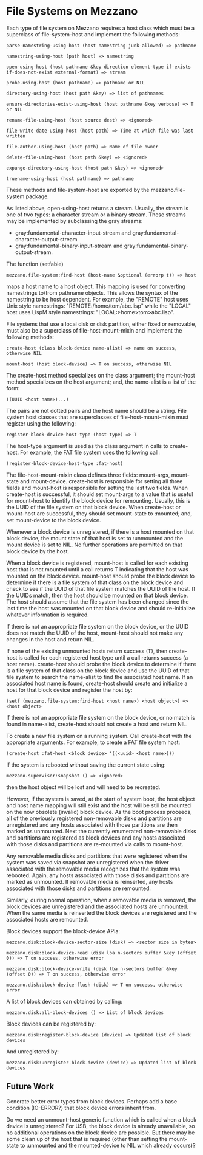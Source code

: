 <!--- -*- eval: (auto-fill-mode 1); eval: (flyspell-mode 1); -*- --->

# File Systems on Mezzano

Each type of file system on Mezzano requires a host class which must
be a superclass of file-system-host and implement the following
methods:

    parse-namestring-using-host (host namestring junk-allowed) => pathname

    namestring-using-host (path host) => namestring

    open-using-host (host pathname &key direction element-type if-exists if-does-not-exist external-format) => stream

    probe-using-host (host pathname) => pathname or NIL

    directory-using-host (host path &key) => list of pathnames

    ensure-directories-exist-using-host (host pathname &key verbose) => T or NIL

    rename-file-using-host (host source dest) => <ignored>

    file-write-date-using-host (host path) => Time at which file was last written

    file-author-using-host (host path) => Name of file owner

    delete-file-using-host (host path &key) => <ignored>

    expunge-directory-using-host (host path &key) => <ignored>

    truename-using-host (host pathname) => pathname

These methods and file-system-host are exported by the
mezzano.file-system package.

As listed above, open-using-host returns a stream. Usually, the
stream is one of two types: a character stream or a binary
stream. These streams may be implemented by subclassing the gray streams:

  * gray:fundamental-character-input-stream and gray:fundamental-character-output-stream
  * gray:fundamental-binary-input-stream and gray:fundamental-binary-output-stream.

The function (setfable)

    mezzano.file-system:find-host (host-name &optional (errorp t)) => host

maps a host name to a host object. This mapping is used for converting
namestrings to/from pathname objects.  This allows the syntax of the
namestring to be host dependent. For example, the "REMOTE" host uses
Unix style namestrings: "REMOTE:/home/tom/abc.lisp" while the "LOCAL"
host uses LispM style namestrings: "LOCAL:>home>tom>abc.lisp".

File systems that use a local disk or disk partition, either fixed or
removable, must also be a superclass of file-host-mount-mixin and
implement the following methods:

    create-host (class block-device name-alist) => name on success, otherwise NIL

    mount-host (host block-device) => T on success, otherwise NIL

The create-host method specializes on the class argument; the
mount-host method specializes on the host argument; and, the
name-alist is a list of the form:

    ((UUID <host name>)...)

The pairs are not dotted pairs and the host name should be a
string. File system host classes that are superclasses of
file-host-mount-mixin must register using the following:

    register-block-device-host-type (host-type) => T

The host-type argument is used as the class argument in calls to
create-host. For example, the FAT file system uses the following call:

    (register-block-device-host-type :fat-host)

The file-host-mount-mixin class defines three fields: mount-args,
mount-state and mount-device. create-host is responsible for setting
all three fields and mount-host is responsible for setting the last
two fields. When create-host is successful, it should set mount-args
to a value that is useful for mount-host to identify the block device
for remounting. Usually, this is the UUID of the file system on that
block device. When create-host or mount-host are successful, they
should set mount-state to :mounted; and, set mount-device to the block
device.

Whenever a block device is unregistered, if there is a host mounted on
that block device, the mount state of that host is set to :unmounted
and the mount device is set to NIL. No further operations are
permitted on that block device by the host.

When a block device is registered, mount-host is called for each
existing host that is not mounted until a call returns T indicating
that the host was mounted on the block device.  mount-host should
probe the block device to determine if there is a file system of that
class on the block device and check to see if the UUID of that file
system matches the UUID of the host. If the UUIDs match, then the host
should be mounted on that block device. The host should assume that
the file system has been changed since the last time the host was
mounted on that block device and should re-initialize whatever
information is required.

If there is not an appropriate file system on the block device, or the
UUID does not match the UUID of the host, mount-host should not make
any changes in the host and return NIL.

If none of the existing unmounted hosts return success (T), then
create-host is called for each registered host type until a call
returns success (a host name). create-host should probe the block
device to determine if there is a file system of that class on the
block device and use the UUID of that file system to search the
name-alist to find the associated host name. If an associated host
name is found, create-host should create and initialize a host for
that block device and register the host by:

    (setf (mezzano.file-system:find-host <host name>) <host object>) => <host object>

If there is not an appropriate file system on the block device, or no
match is found in name-alist, create-host should not create a host and
return NIL.

To create a new file system on a running system. Call create-host with
the appropriate arguments. For example, to create a FAT file system host:

    (create-host :fat-host <block device> '((<uuid> <host name>)))

If the system is rebooted without saving the current state using:

    mezzano.supervisor:snapshot () => <ignored>

then the host object will be lost and will need to be recreated.

However, if the system is saved, at the start of system boot, the host
object and host name mapping will still exist and the host will be
still be mounted on the now obsolete (invalid) block device.  As the
boot process proceeds, all of the previously registered non-removable
disks and partitions are unregistered and any hosts associated with
those partitions are then marked as unmounted.  Next the currently
enumerated non-removable disks and partitions are registered as block
devices and any hosts associated with those disks and partitions are
re-mounted via calls to mount-host.

Any removable media disks and partitions that were registered when the
system was saved via snapshot are unregistered when the driver
associated with the removable media recognizes that the system was
rebooted. Again, any hosts associated with those disks and partitions
are marked as unmounted. If removable media is reinserted, any hosts
associated with those disks and partitions are remounted.

Similarly, during normal operation, when a removable media is removed,
the block devices are unregistered and the associated hosts are
unmounted. When the same media is reinserted the block devices are
registered and the associated hosts are remounted.

Block devices support the block-device APIa:

    mezzano.disk:block-device-sector-size (disk) => <sector size in bytes>

    mezzano.disk:block-device-read (disk lba n-sectors buffer &key (offset 0)) => T on success, otherwise error

    mezzano.disk:block-device-write (disk lba n-sectors buffer &key (offset 0)) => T on success, otherwise error

    mezzano.disk:block-device-flush (disk) => T on success, otherwise error

A list of block devices can obtained by calling:

    mezzano.disk:all-block-devices () => List of block devices

Block devices can be registered by:

    mezzano.disk:register-block-device (device) => Updated list of block devices

And unregistered by:

    mezzano.disk:unregister-block-device (device) => Updated list of block devices

## Future Work

Generate better error types from block devices. Perhaps add a base
condition (IO-ERROR?) that block device errors inherit from.

Do we need an unmount-host generic function which is called when a
block device is unregistered? For USB, the block device is already
unavailable, so no additional operations on the block device are
possible. But there may be some clean up of the host that is required
(other than setting the mount-state to :unmounted and the
mounted-device to NIL which already occurs)?
